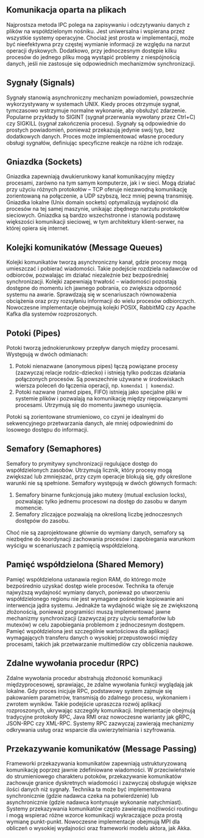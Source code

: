 ## Komunikacja oparta na plikach

Najprostsza metoda IPC polega na zapisywaniu i odczytywaniu danych z plików na współdzielonym nośniku. Jest uniwersalna i wspierana przez wszystkie systemy operacyjne. Chociaż jest prosta w implementacji, może być nieefektywna przy częstej wymianie informacji ze względu na narzut operacji dyskowych. Dodatkowo, przy jednoczesnym dostępie kilku procesów do jednego pliku mogą wystąpić problemy z niespójnością danych, jeśli nie zastosuje się odpowiednich mechanizmów synchronizacji.

## Sygnały (Signals)

Sygnały stanowią asynchroniczny mechanizm powiadomień, powszechnie wykorzystywany w systemach UNIX. Kiedy proces otrzymuje sygnał, tymczasowo wstrzymuje normalne wykonanie, aby obsłużyć zdarzenie. Popularne przykłady to SIGINT (sygnał przerwania wywołany przez Ctrl+C) czy SIGKILL (sygnał zakończenia procesu). Sygnały są odpowiednie do prostych powiadomień, ponieważ przekazują jedynie swój typ, bez dodatkowych danych. Proces może implementować własne procedury obsługi sygnałów, definiując specyficzne reakcje na różne ich rodzaje.

## Gniazdka (Sockets)

Gniazdka zapewniają dwukierunkowy kanał komunikacyjny między procesami, zarówno na tym samym komputerze, jak i w sieci. Mogą działać przy użyciu różnych protokołów – TCP oferuje niezawodną komunikację zorientowaną na połączenie, a UDP szybszą, lecz mniej pewną transmisję. Gniazdka lokalne (Unix domain sockets) optymalizują wydajność dla procesów na tej samej maszynie, unikając zbędnego narzutu protokołów sieciowych. Gniazdka są bardzo wszechstronne i stanowią podstawę większości komunikacji sieciowej, w tym architektury klient-serwer, na której opiera się internet.

## Kolejki komunikatów (Message Queues)

Kolejki komunikatów tworzą asynchroniczny kanał, gdzie procesy mogą umieszczać i pobierać wiadomości. Takie podejście rozdziela nadawców od odbiorców, pozwalając im działać niezależnie bez bezpośredniej synchronizacji. Kolejki zapewniają trwałość – wiadomości pozostają dostępne do momentu ich jawnego pobrania, co zwiększa odporność systemu na awarie. Sprawdzają się w scenariuszach równoważenia obciążenia oraz przy rozsyłaniu informacji do wielu procesów odbiorczych. Nowoczesne implementacje obejmują kolejki POSIX, RabbitMQ czy Apache Kafka dla systemów rozproszonych.

## Potoki (Pipes)

Potoki tworzą jednokierunkowy przepływ danych między procesami. Występują w dwóch odmianach:

1. Potoki nienazwane (anonymous pipes) łączą powiązane procesy (zazwyczaj relacje rodzic-dziecko) i istnieją tylko podczas działania połączonych procesów. Są powszechnie używane w środowiskach wiersza poleceń do łączenia operacji, np. `komenda1 | komenda2`.
2. Potoki nazwane (named pipes, FIFO) istnieją jako specjalne pliki w systemie plików i pozwalają na komunikację między niepowiązanymi procesami. Utrzymują się do momentu jawnego usunięcia.

Potoki są zorientowane strumieniowo, co czyni je idealnymi do sekwencyjnego przetwarzania danych, ale mniej odpowiednimi do losowego dostępu do informacji.

## Semafory (Semaphores)

Semafory to prymitywy synchronizacji regulujące dostęp do współdzielonych zasobów. Utrzymują licznik, który procesy mogą zwiększać lub zmniejszać, przy czym operacje blokują się, gdy określone warunki nie są spełnione. Semafory występują w dwóch głównych formach:

1. Semafory binarne funkcjonują jako mutexy (mutual exclusion locks), pozwalając tylko jednemu procesowi na dostęp do zasobu w danym momencie.
2. Semafory zliczające pozwalają na określoną liczbę jednoczesnych dostępów do zasobu.

Choć nie są zaprojektowane głównie do wymiany danych, semafory są niezbędne do koordynacji zachowania procesów i zapobiegania warunkom wyścigu w scenariuszach z pamięcią współdzieloną.

## Pamięć współdzielona (Shared Memory)

Pamięć współdzielona ustanawia region RAM, do którego może bezpośrednio uzyskać dostęp wiele procesów. Technika ta oferuje najwyższą wydajność wymiany danych, ponieważ po utworzeniu współdzielonego regionu nie jest wymagane pośrednie kopiowanie ani interwencja jądra systemu. Jednakże ta wydajność wiąże się ze zwiększoną złożonością, ponieważ programiści muszą implementować jawne mechanizmy synchronizacji (zazwyczaj przy użyciu semaforów lub mutexów) w celu zapobiegania problemom z jednoczesnym dostępem. Pamięć współdzielona jest szczególnie wartościowa dla aplikacji wymagających transferu danych o wysokiej przepustowości między procesami, takich jak przetwarzanie multimediów czy obliczenia naukowe.

## Zdalne wywołania procedur (RPC)

Zdalne wywołania procedur abstrahują złożoność komunikacji międzyprocesowej, sprawiając, że zdalne wywołania funkcji wyglądają jak lokalne. Gdy proces inicjuje RPC, podstawowy system zajmuje się pakowaniem parametrów, transmisją do zdalnego procesu, wykonaniem i zwrotem wyników. Takie podejście upraszcza rozwój aplikacji rozproszonych, ukrywając szczegóły komunikacji. Implementacje obejmują tradycyjne protokoły RPC, Java RMI oraz nowoczesne warianty jak gRPC, JSON-RPC czy XML-RPC. Systemy RPC zazwyczaj zawierają mechanizmy odkrywania usług oraz wsparcie dla uwierzytelniania i szyfrowania.

## Przekazywanie komunikatów (Message Passing)

Frameworki przekazywania komunikatów zapewniają ustrukturyzowaną komunikację poprzez jawnie zdefiniowane wiadomości. W przeciwieństwie do strumieniowego charakteru potoków, przekazywanie komunikatów zachowuje granice dyskretnych wiadomości i zazwyczaj obsługuje większe ilości danych niż sygnały. Technika ta może być implementowana synchronicznie (gdzie nadawca czeka na potwierdzenie) lub asynchronicznie (gdzie nadawca kontynuuje wykonanie natychmiast). Systemy przekazywania komunikatów często zawierają możliwości routingu i mogą wspierać różne wzorce komunikacji wykraczające poza prostą wymianę punkt-punkt. Nowoczesne implementacje obejmują MPI dla obliczeń o wysokiej wydajności oraz frameworki modelu aktora, jak Akka.